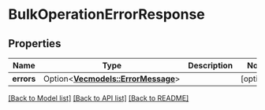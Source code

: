 # BulkOperationErrorResponse

## Properties

Name | Type | Description | Notes
------------ | ------------- | ------------- | -------------
**errors** | Option<[**Vec<models::ErrorMessage>**](ErrorMessage.md)> |  | [optional]

[[Back to Model list]](../README.md#documentation-for-models) [[Back to API list]](../README.md#documentation-for-api-endpoints) [[Back to README]](../README.md)


